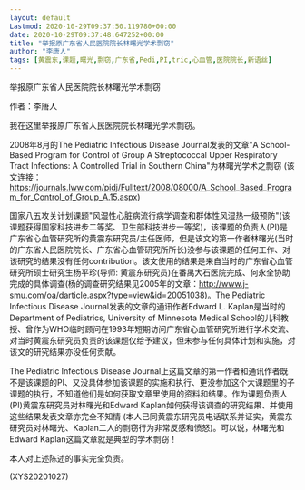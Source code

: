 ```yaml
---
layout: default
Lastmod: 2020-10-29T09:37:50.119780+00:00
date: 2020-10-29T09:37:48.647252+00:00
title: "举报原广东省人民医院院长林曙光学术剽窃"
author: "李唐人"
tags: [黄震东,课题,曙光,剽窃,广东省,Pedi,PI,tric,心血管,医院院长,新语丝]
---
```


举报原广东省人民医院院长林曙光学术剽窃

作者：李唐人

我在这里举报原广东省人民医院院长林曙光学术剽窃。

2008年8月的The Pediatric Infectious Disease Journal发表的文章"A School-Based Program for Control of Group A Streptococcal Upper Respiratory Tract Infections: A Controlled Trial in Southern China"为林曙光学术之剽窃 (该文连接：https://journals.lww.com/pidj/Fulltext/2008/08000/A_School_Based_Program_for_Control_of_Group_A.15.aspx)

国家八五攻关计划课题"风湿性心脏病流行病学调查和群体性风湿热一级预防"(该课题获得国家科技进步二等奖、卫生部科技进步一等奖)，该课题的负责人(PI)是广东省心血管研究所的黄震东研究员/主任医师，但是该文的第一作者林曙光(当时的广东省人民医院院长、广东省心血管研究所所长)没参与该课题的任何工作、对该研究的结果没有任何contribution。该文使用的结果是来自当时的广东省心血管研究所硕士研究生杨平珍(导师: 黄震东研究员)在番禺大石医院完成、何永全协助完成的具体调查(杨的调查研究结果见2005年的文章：http://www.j-smu.com/oa/darticle.aspx?type=view&id=20051038)。The Pediatric Infectious Disease Journal发表的文章的通讯作者Edward L. Kaplan是当时的Department of Pediatrics, University of Minnesota Medical School的儿科教授、曾作为WHO临时顾问在1993年短期访问广东省心血管研究所进行学术交流、对当时黄震东研究员负责的该课题仅给予建议，但未参与任何具体计划和实施，对该文的研究结果亦没任何贡献。

The Pediatric Infectious Disease Journal上这篇文章的第一作者和通讯作者既不是该课题的PI、又没具体参加该课题的实施和执行、更没参加这个大课题里的子课题的执行，不知道他们是如何获取文章里使用的资料和结果。作为课题负责人(PI)黄震东研究员对林曙光和Edward Kaplan如何获得该调查的研究结果、并使用这些结果发表文章亦完全不知情 (本人已同黄震东研究员电话联系并证实，黄震东研究员对林曙光、Kaplan二人的剽窃行为非常反感和愤怒)。可以说，林曙光和Edward Kaplan这篇文章就是典型的学术剽窃！

本人对上述陈述的事实完全负责。

(XYS20201027)

